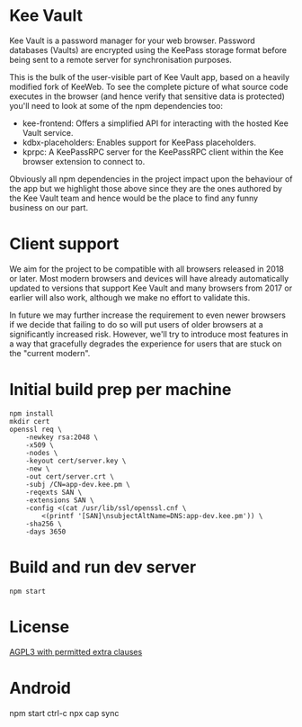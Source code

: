 # Kee Vault

Kee Vault is a password manager for your web browser. Password databases (Vaults) are encrypted using the KeePass storage format before being sent to a remote server for synchronisation purposes.

This is the bulk of the user-visible part of Kee Vault app, based on a heavily modified fork of KeeWeb. To see the complete picture of what source code executes in the browser (and hence verify that sensitive data is protected) you'll need to look at some of the npm dependencies too:

* kee-frontend: Offers a simplified API for interacting with the hosted Kee Vault service.
* kdbx-placeholders: Enables support for KeePass placeholders.
* kprpc: A KeePassRPC server for the KeePassRPC client within the Kee browser extension to connect to.

Obviously all npm dependencies in the project impact upon the behaviour of the app but we highlight those above since they are the ones authored by the Kee Vault team and hence would be the place to find any funny business on our part.

# Client support

We aim for the project to be compatible with all browsers released in 2018 or later. Most modern browsers and devices will have already automatically updated to versions that support Kee Vault and many browsers from 2017 or earlier will also work, although we make no effort to validate this.

In future we may further increase the requirement to even newer browsers if we decide that failing to do so will put users of older browsers at a significantly increased risk. However, we'll try to introduce most features in a way that gracefully degrades the experience for users that are stuck on the "current modern".

# Initial build prep per machine

```
npm install
mkdir cert
openssl req \
    -newkey rsa:2048 \
    -x509 \
    -nodes \
    -keyout cert/server.key \
    -new \
    -out cert/server.crt \
    -subj /CN=app-dev.kee.pm \
    -reqexts SAN \
    -extensions SAN \
    -config <(cat /usr/lib/ssl/openssl.cnf \
        <(printf '[SAN]\nsubjectAltName=DNS:app-dev.kee.pm')) \
    -sha256 \
    -days 3650
```

# Build and run dev server

```
npm start
```

# License

[AGPL3 with permitted extra clauses](https://github.com/kee-org/keevault/blob/master/LICENSE)


# Android

npm start
ctrl-c
npx cap sync

